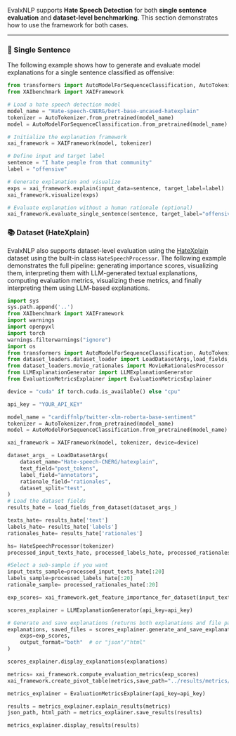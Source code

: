 EvalxNLP supports **Hate Speech Detection** for both **single sentence evaluation** and **dataset-level benchmarking**. This section demonstrates how to use the framework for both cases.

---

### 🧪 Single Sentence

The following example shows how to generate and evaluate model explanations for a single sentence classified as offensive:

```python
from transformers import AutoModelForSequenceClassification, AutoTokenizer
from XAIbenchmark import XAIFramework

# Load a hate speech detection model
model_name = "Hate-speech-CNERG/bert-base-uncased-hatexplain"
tokenizer = AutoTokenizer.from_pretrained(model_name)
model = AutoModelForSequenceClassification.from_pretrained(model_name)

# Initialize the explanation framework
xai_framework = XAIFramework(model, tokenizer)

# Define input and target label
sentence = "I hate people from that community"
label = "offensive"

# Generate explanation and visualize
exps = xai_framework.explain(input_data=sentence, target_label=label)
xai_framework.visualize(exps)

# Evaluate explanation without a human rationale (optional)
xai_framework.evaluate_single_sentence(sentence, target_label="offensive")
```

### 📚 Dataset (HateXplain)

EvalxNLP also supports dataset-level evaluation using the [HateXplain](https://huggingface.co/datasets/Hate-speech-CNERG/hatexplain) dataset using the built-in class `HateSpeechProcessor`. The following example demonstrates the full pipeline: generating importance scores, visualizing them, interpreting them with LLM-generated textual explanations, computing evaluation metrics, visualizing these metrics, and finally interpreting them using LLM-based explanations.

```python
import sys
sys.path.append('..')
from XAIbenchmark import XAIFramework
import warnings
import openpyxl
import torch
warnings.filterwarnings("ignore")
import os
from transformers import AutoModelForSequenceClassification, AutoTokenizer
from dataset_loaders.dataset_loader import LoadDatasetArgs,load_fields_from_dataset
from dataset_loaders.movie_rationales import MovieRationalesProcessor
from LLMExplanationGenerator import LLMExplanationGenerator
from EvaluationMetricsExplainer import EvaluationMetricsExplainer

device = "cuda" if torch.cuda.is_available() else "cpu"

api_key = "YOUR_API_KEY"

model_name = "cardiffnlp/twitter-xlm-roberta-base-sentiment"
tokenizer = AutoTokenizer.from_pretrained(model_name)
model = AutoModelForSequenceClassification.from_pretrained(model_name).to(device)

xai_framework = XAIFramework(model, tokenizer, device=device)

dataset_args_ = LoadDatasetArgs(
    dataset_name="Hate-speech-CNERG/hatexplain",
    text_field="post_tokens",
    label_field="annotators",
    rationale_field="rationales",
    dataset_split="test",
)
# Load the dataset fields
results_hate = load_fields_from_dataset(dataset_args_)

texts_hate= results_hate['text']
labels_hate= results_hate['labels']
rationales_hate= results_hate['rationales']

hs= HateSpeechProcessor(tokenizer)
processed_input_texts_hate, processed_labels_hate, processed_rationales_hate= hs.process_dataset(input_texts=texts_hate, labels=labels_hate, rationales=rationales_hate)

#Select a sub-sample if you want
input_texts_sample=processed_input_texts_hate[:20]
labels_sample=processed_labels_hate[:20]
rationale_sample= processed_rationales_hate[:20]

exp_scores= xai_framework.get_feature_importance_for_dataset(input_texts_sample,labels_sample,rationale_sample,output_file="../results/scores/hatespeech_scores.json")

scores_explainer = LLMExplanationGenerator(api_key=api_key)

# Generate and save explanations (returns both explanations and file paths)
explanations, saved_files = scores_explainer.generate_and_save_explanations(
    exps=exp_scores,
    output_format="both"  # or "json"/"html"
)

scores_explainer.display_explanations(explanations)

metrics= xai_framework.compute_evaluation_metrics(exp_scores)
xai_framework.create_pivot_table(metrics,save_path="../results/metrics/hatespeech.xlsx")

metrics_explainer = EvaluationMetricsExplainer(api_key=api_key)

results = metrics_explainer.explain_results(metrics)
json_path, html_path = metrics_explainer.save_results(results)

metrics_explainer.display_results(results)
```
